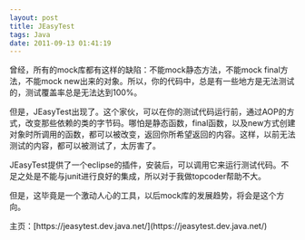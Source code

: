 ```yaml
---
layout: post
title: JEasyTest
tags: Java
date: 2011-09-13 01:41:19
---
```


曾经，所有的mock库都有这样的缺陷：不能mock静态方法，不能mock final方法，不能mock new出来的对象。所以，你的代码中，总是有一些地方是无法测试的，测试覆盖率总是无法达到100%。
<p>但是，JEasyTest出现了。这个家伙，可以在你的测试代码运行前，通过AOP的方式，改变那些依赖的类的字节码。哪怕是静态函数，final函数，以及new方式创建对象时所调用的函数，都可以被改变，返回你所希望返回的内容。这样，以前无法测试的内容，都可以被测试了，太厉害了。
<p>JEasyTest提供了一个eclipse的插件，安装后，可以调用它来运行测试代码。不足之处是不能与junit进行良好的集成，所以对于我做topcoder帮助不大。
<p>但是，这毕竟是一个激动人心的工具，以后mock库的发展趋势，将会是这个方向。
<p>主页：[https://jeasytest.dev.java.net/](https://jeasytest.dev.java.net/)
